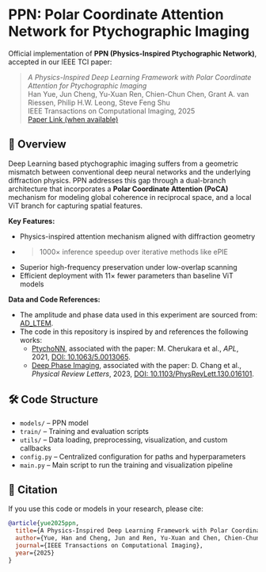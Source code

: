 # PPN: Polar Coordinate Attention Network for Ptychographic Imaging

Official implementation of **PPN (Physics-Inspired Ptychographic Network)**, accepted in our IEEE TCI paper:

> *A Physics-Inspired Deep Learning Framework with Polar Coordinate Attention for Ptychographic Imaging*  
> Han Yue, Jun Cheng, Yu-Xuan Ren, Chien-Chun Chen, Grant A. van Riessen, Philip H.W. Leong, Steve Feng Shu  
> IEEE Transactions on Computational Imaging, 2025  
> [Paper Link (when available)](https://arxiv.org/abs/2412.06806)

## 🔬 Overview

Deep Learning based ptychographic imaging suffers from a geometric mismatch between conventional deep neural networks and the underlying diffraction physics. PPN addresses this gap through a dual-branch architecture that incorporates a **Polar Coordinate Attention (PoCA)** mechanism for modeling global coherence in reciprocal space, and a local ViT branch for capturing spatial features.

**Key Features:**
- Physics-inspired attention mechanism aligned with diffraction geometry
- >1000× inference speedup over iterative methods like ePIE
- Superior high-frequency preservation under low-overlap scanning
- Efficient deployment with 11× fewer parameters than baseline ViT models

**Data and Code References:**
- The amplitude and phase data used in this experiment are sourced from: [AD_LTEM](https://github.com/danielzt12/AD_LTEM).
- The code in this repository is inspired by and references the following works:
  - [PtychoNN](https://github.com/mcherukara/PtychoNN), associated with the paper: M. Cherukara et al., *APL*, 2021, [DOI: 10.1063/5.0013065](https://aip.scitation.org/doi/full/10.1063/5.0013065).
  - [Deep Phase Imaging](https://github.com/dillanchang/deep-phase-imaging), associated with the paper: D. Chang et al., *Physical Review Letters*, 2023, [DOI: 10.1103/PhysRevLett.130.016101](https://journals.aps.org/prl/abstract/10.1103/PhysRevLett.130.016101).
 
  
## 🛠 Code Structure

- `models/` – PPN model
- `train/` – Training and evaluation scripts
- `utils/` – Data loading, preprocessing, visualization, and custom callbacks
- `config.py` – Centralized configuration for paths and hyperparameters
- `main.py` – Main script to run the training and visualization pipeline


## 📖 Citation

If you use this code or models in your research, please cite:

```bibtex
@article{yue2025ppn,
  title={A Physics-Inspired Deep Learning Framework with Polar Coordinate Attention for Ptychographic Imaging},
  author={Yue, Han and Cheng, Jun and Ren, Yu-Xuan and Chen, Chien-Chun and van Riessen, Grant A. and Leong, Philip H.W. and Shu, Steve Feng},
  journal={IEEE Transactions on Computational Imaging},
  year={2025}
}

